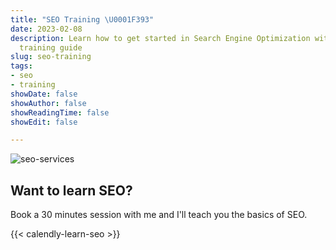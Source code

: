 ```yaml
---
title: "SEO Training \U0001F393"
date: 2023-02-08
description: Learn how to get started in Search Engine Optimization with Chris' SEO
  training guide
slug: seo-training
tags:
- seo
- training
showDate: false
showAuthor: false
showReadingTime: false
showEdit: false

---
```

![seo-services](/img/seo-training.png)

## Want to learn SEO?

Book a 30 minutes session with me and I'll teach you the basics of SEO.

{{< calendly-learn-seo >}}